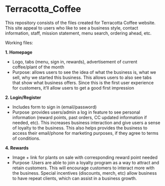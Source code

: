 # Terracotta_Coffee

This repository consists of the files created for Terracotta Coffee website. This site appeal to users who like to see a business style, contact information, staff, mission statement, menu search, ordering ahead, etc.


Working files:

<strong>1. Homepage </strong>

- Logo, tabs (menu, sign in, rewards), advertisement of current coffee/plant of the 
month
- Purpose: allows users to see the idea of what the business is, what we sell, why we 
started this business. This allows users to also see tabs that show what business 
offers. Since this is the first user experience for customers, it’ll allow users to get a 
good first impression

<strong>2. Login/Register </strong>

- Includes form to sign in (email/password)
- Purpose :provides users/admin a log in feature to see personal information (reward 
points, past orders, CC updated information if needed, etc). This increases business 
interaction and give users a sense of loyalty to the business. This also helps provides
the business to access their email/phone for marketing purposes, if they agree to 
terms of conditions. 
  
<strong>4. Rewards </strong>

- Image + link for plants on sale with corresponding reward point needed
- Purpose :Users are able to join a loyalty program as a way to attract and retain 
customers. This will encourage customers to interact more with the business. Special
incentives (discounts, merch, etc) allow business to have repeat clients, which can 
assist in a business growth. 
